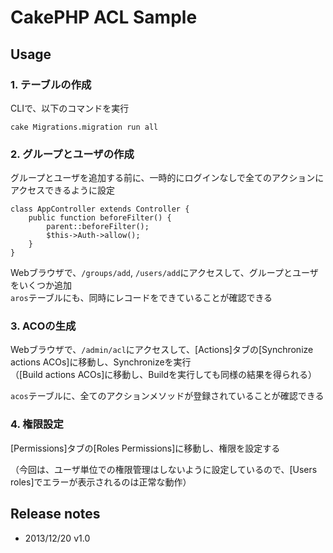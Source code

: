 CakePHP ACL Sample
==================



Usage
-----

### 1. テーブルの作成
CLIで、以下のコマンドを実行

`cake Migrations.migration run all`



### 2. グループとユーザの作成
グループとユーザを追加する前に、一時的にログインなしで全てのアクションにアクセスできるように設定

```
class AppController extends Controller {
	public function beforeFilter() {
		parent::beforeFilter();
		$this->Auth->allow();
	}
}
```

Webブラウザで、`/groups/add`, `/users/add`にアクセスして、グループとユーザをいくつか追加  
`aros`テーブルにも、同時にレコードをできていることが確認できる



### 3. ACOの生成
Webブラウザで、`/admin/acl`にアクセスして、[Actions]タブの[Synchronize actions ACOs]に移動し、Synchronizeを実行  
（[Build actions ACOs]に移動し、Buildを実行しても同様の結果を得られる）

`acos`テーブルに、全てのアクションメソッドが登録されていることが確認できる



### 4. 権限設定
[Permissions]タブの[Roles Permissions]に移動し、権限を設定する

（今回は、ユーザ単位での権限管理はしないように設定しているので、[Users roles]でエラーが表示されるのは正常な動作）



Release notes
-------------

- 2013/12/20 v1.0

